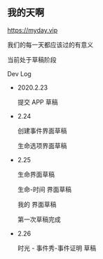 我的天啊
---------

https://myday.vip

我们的每一天都应该过的有意义


当前处于草稿阶段

Dev Log

* 2020.2.23 

	提交 APP 草稿
* 2.24 

	创建事件界面草稿
	
	生命选项界面草稿
* 2.25

	生命界面草稿
	
	生命-时间 界面草稿
	
	我的 界面草稿
	
	第一次草稿完成
	
* 2.26

	时光 - 事件秀-事件证明 草稿

